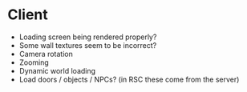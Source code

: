 # Client

 - Loading screen being rendered properly?
 - Some wall textures seem to be incorrect?
 - Camera rotation
 - Zooming
 - Dynamic world loading
 - Load doors / objects / NPCs? (in RSC these come from the server)
